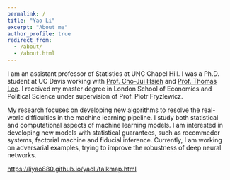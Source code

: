 ```yaml
---
permalink: /
title: "Yao Li"
excerpt: "About me"
author_profile: true
redirect_from: 
  - /about/
  - /about.html
---
```


I am an assistant professor of Statistics at UNC Chapel Hill. I was a Ph.D. student at UC Davis working with [Prof. Cho-Jui Hsieh](http://web.cs.ucla.edu/~chohsieh/index.html) and [Prof. Thomas Lee](https://anson.ucdavis.edu/~tcmlee/). I received my master degree in London School of Economics and Political Science under supervision of Prof. Piotr Fryzlewicz. 

My research focuses on developing new algorithms to resolve the real-world difficulties in the machine learning pipeline. I study both statistical and computational aspects of machine learning models. I am interested in developing new models with statistical guarantees, such as recommeder systems, factorial machine and fiducial inference. Currently, I am working on adversarial examples, trying to improve the robustness of deep neural networks.


https://liyao880.github.io/yaoli/talkmap.html
